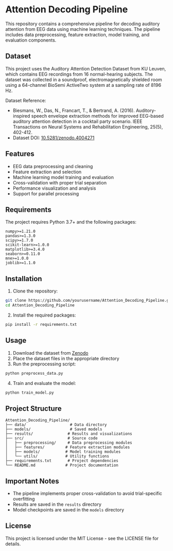 # Attention Decoding Pipeline

This repository contains a comprehensive pipeline for decoding auditory attention from EEG data using machine learning techniques. The pipeline includes data preprocessing, feature extraction, model training, and evaluation components.

## Dataset

This project uses the Auditory Attention Detection Dataset from KU Leuven, which contains EEG recordings from 16 normal-hearing subjects. The dataset was collected in a soundproof, electromagnetically shielded room using a 64-channel BioSemi ActiveTwo system at a sampling rate of 8196 Hz.

Dataset Reference:
- Biesmans, W., Das, N., Francart, T., & Bertrand, A. (2016). Auditory-inspired speech envelope extraction methods for improved EEG-based auditory attention detection in a cocktail party scenario. IEEE Transactions on Neural Systems and Rehabilitation Engineering, 25(5), 402-412.
- Dataset DOI: [10.5281/zenodo.4004271](https://zenodo.org/records/4004271)

## Features

- EEG data preprocessing and cleaning
- Feature extraction and selection
- Machine learning model training and evaluation
- Cross-validation with proper trial separation
- Performance visualization and analysis
- Support for parallel processing

## Requirements

The project requires Python 3.7+ and the following packages:
```
numpy>=1.21.0
pandas>=1.3.0
scipy>=1.7.0
scikit-learn>=1.0.0
matplotlib>=3.4.0
seaborn>=0.11.0
mne>=1.0.0
joblib>=1.1.0
```

## Installation

1. Clone the repository:
```bash
git clone https://github.com/yourusername/Attention_Decoding_Pipeline.git
cd Attention_Decoding_Pipeline
```

2. Install the required packages:
```bash
pip install -r requirements.txt
```

## Usage

1. Download the dataset from [Zenodo](https://zenodo.org/records/4004271)
2. Place the dataset files in the appropriate directory
3. Run the preprocessing script:
```bash
python preprocess_data.py
```
4. Train and evaluate the model:
```bash
python train_model.py
```

## Project Structure

```
Attention_Decoding_Pipeline/
├── data/                   # Data directory
├── models/                 # Saved models
├── results/               # Results and visualizations
├── src/                   # Source code
│   ├── preprocessing/     # Data preprocessing modules
│   ├── features/         # Feature extraction modules
│   ├── models/           # Model training modules
│   └── utils/            # Utility functions
├── requirements.txt       # Project dependencies
└── README.md             # Project documentation
```

## Important Notes

- The pipeline implements proper cross-validation to avoid trial-specific overfitting
- Results are saved in the `results` directory
- Model checkpoints are saved in the `models` directory

## License

This project is licensed under the MIT License - see the LICENSE file for details.
``` 